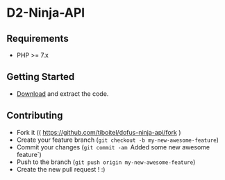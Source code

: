 # D2-Ninja-API

## Requirements ##

* PHP >= 7.x

## Getting Started ##

* [Download]() and extract the code.

## Contributing

- Fork it (( https://github.com/tiboitel/dofus-ninja-api/fork )
- Create your feature branch (`git checkout -b my-new-awesome-feature`)
- Commit your changes (`git commit -am `Added some new awesome feature`)
- Push to the branch (`git push origin my-new-awesome-feature`)
- Create the new pull request ! :)
